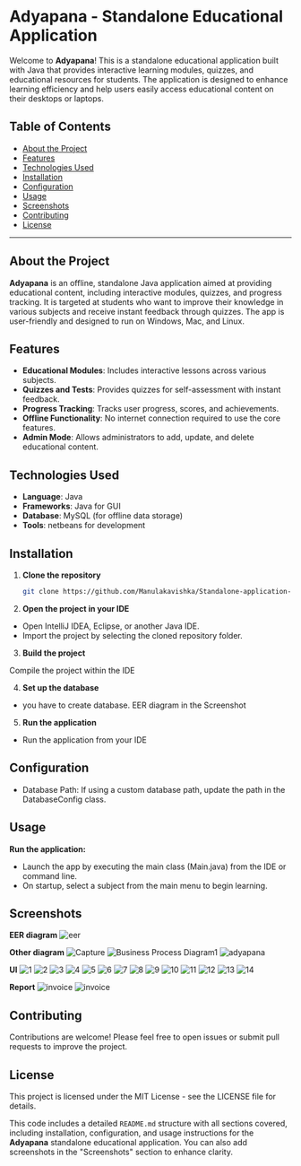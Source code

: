 # Adyapana - Standalone Educational Application

Welcome to **Adyapana**! This is a standalone educational application built with Java that provides interactive learning modules, quizzes, and educational resources for students. The application is designed to enhance learning efficiency and help users easily access educational content on their desktops or laptops.

## Table of Contents
- [About the Project](#about-the-project)
- [Features](#features)
- [Technologies Used](#technologies-used)
- [Installation](#installation)
- [Configuration](#configuration)
- [Usage](#usage)
- [Screenshots](#screenshots)
- [Contributing](#contributing)
- [License](#license)

---

## About the Project

**Adyapana** is an offline, standalone Java application aimed at providing educational content, including interactive modules, quizzes, and progress tracking. It is targeted at students who want to improve their knowledge in various subjects and receive instant feedback through quizzes. The app is user-friendly and designed to run on Windows, Mac, and Linux.

## Features

- **Educational Modules**: Includes interactive lessons across various subjects.
- **Quizzes and Tests**: Provides quizzes for self-assessment with instant feedback.
- **Progress Tracking**: Tracks user progress, scores, and achievements.
- **Offline Functionality**: No internet connection required to use the core features.
- **Admin Mode**: Allows administrators to add, update, and delete educational content.

## Technologies Used

- **Language**: Java
- **Frameworks**: Java for GUI
- **Database**: MySQL (for offline data storage)
- **Tools**: netbeans for development

## Installation

1. **Clone the repository**
   ```bash
   git clone https://github.com/Manulakavishka/Standalone-application-For-Adyapana-Using-Java

2. **Open the project in your IDE**

- Open IntelliJ IDEA, Eclipse, or another Java IDE.
- Import the project by selecting the cloned repository folder.

3. **Build the project**

Compile the project within the IDE 

4. **Set up the database**

- you have to create database. EER diagram in the Screenshot

5. **Run the application**

- Run the application from your IDE

## Configuration
- Database Path: If using a custom database path, update the path in the DatabaseConfig class.

## Usage
**Run the application:**

- Launch the app by executing the main class (Main.java) from the IDE or command line.
- On startup, select a subject from the main menu to begin learning.

## Screenshots
**EER diagram**
![eer](https://github.com/user-attachments/assets/66b04086-9f45-40bf-8e54-3d7fcf4b7c2d)

**Other diagram**
![Capture](https://github.com/user-attachments/assets/b2a871fd-e970-4ec1-8ab4-187f1fa25985)
![Business Process Diagram1](https://github.com/user-attachments/assets/8fb9e750-a965-4c32-9f9e-a394baf1bfef)
![adyapana](https://github.com/user-attachments/assets/78b2ff36-e84d-4f68-930b-3360a8ecab32)

**UI**
![1](https://github.com/user-attachments/assets/53be0150-5f11-4cda-ad4b-49567f46cd6f)
![2](https://github.com/user-attachments/assets/cdb1a6c5-db58-4e5a-8994-d785053c59ee)
![3](https://github.com/user-attachments/assets/63d951aa-af89-4862-8e6a-042e76b6be79)
![4](https://github.com/user-attachments/assets/17116af1-962b-4446-a9b3-14e6377dd75f)
![5](https://github.com/user-attachments/assets/8e445639-048d-4c5c-8c86-f868c45aa93e)
![6](https://github.com/user-attachments/assets/d2ac7f29-5de1-4238-8f64-5ec7ccbd696f)
![7](https://github.com/user-attachments/assets/9289e6b5-7dec-4341-a004-985296bf13dc)
![8](https://github.com/user-attachments/assets/503285e1-97d9-4450-82f6-9bce1c0f62ee)
![9](https://github.com/user-attachments/assets/d6d557cf-8df3-477c-9bf2-177d3652d8ef)
![10](https://github.com/user-attachments/assets/f1b741c1-1685-4c75-9fda-67f30c9347b8)
![11](https://github.com/user-attachments/assets/d5b50661-5af1-44b3-8508-e67a3a98bcab)
![12](https://github.com/user-attachments/assets/25ce4454-d8c1-4cbd-b846-b12c10f75668)
![13](https://github.com/user-attachments/assets/500a0977-d3fd-462b-997a-eeb88acfbede)
![14](https://github.com/user-attachments/assets/00cc36c2-ef1e-4ef8-945f-5a36f6b578f0)

**Report**
![invoice](https://github.com/user-attachments/assets/7d2699fd-4464-4e6b-a068-fdab394d314a)
![invoice](https://github.com/user-attachments/assets/327c95fd-2839-4191-9247-744fe8bf1480)


## Contributing
Contributions are welcome! Please feel free to open issues or submit pull requests to improve the project.

## License
This project is licensed under the MIT License - see the LICENSE file for details.

This code includes a detailed `README.md` structure with all sections covered, including installation, configuration, and usage instructions for the **Adyapana** standalone educational application. You can also add screenshots in the "Screenshots" section to enhance clarity.
